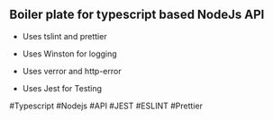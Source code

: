 ## Boiler plate for typescript based NodeJs API

-   Uses tslint and prettier

-   Uses Winston for logging

-   Uses verror and http-error

-   Uses Jest for Testing

#Typescript
#Nodejs
#API
#JEST
#ESLINT
#Prettier
